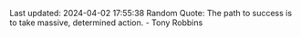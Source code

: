 Last updated: 2024-04-02 17:55:38
Random Quote: The path to success is to take massive, determined action. - Tony Robbins